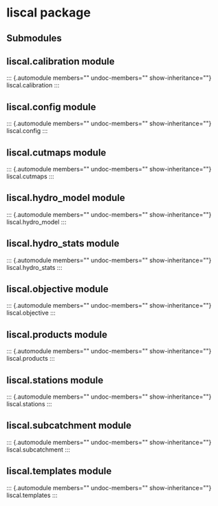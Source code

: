# liscal package

## Submodules

## liscal.calibration module

::: {.automodule members="" undoc-members="" show-inheritance=""}
liscal.calibration
:::

## liscal.config module

::: {.automodule members="" undoc-members="" show-inheritance=""}
liscal.config
:::

## liscal.cutmaps module

::: {.automodule members="" undoc-members="" show-inheritance=""}
liscal.cutmaps
:::

## liscal.hydro_model module

::: {.automodule members="" undoc-members="" show-inheritance=""}
liscal.hydro_model
:::

## liscal.hydro_stats module

::: {.automodule members="" undoc-members="" show-inheritance=""}
liscal.hydro_stats
:::

## liscal.objective module

::: {.automodule members="" undoc-members="" show-inheritance=""}
liscal.objective
:::

## liscal.products module

::: {.automodule members="" undoc-members="" show-inheritance=""}
liscal.products
:::

## liscal.stations module

::: {.automodule members="" undoc-members="" show-inheritance=""}
liscal.stations
:::

## liscal.subcatchment module

::: {.automodule members="" undoc-members="" show-inheritance=""}
liscal.subcatchment
:::

## liscal.templates module

::: {.automodule members="" undoc-members="" show-inheritance=""}
liscal.templates
:::
